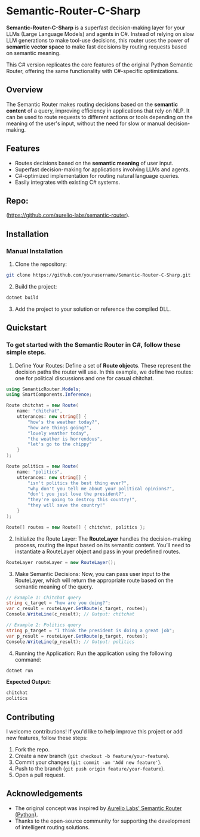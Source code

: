 # Semantic-Router-C-Sharp

**Semantic-Router-C-Sharp** is a superfast decision-making layer for your LLMs (Large Language Models) and agents in C#. Instead of relying on slow LLM generations to make tool-use decisions, this router uses the power of **semantic vector space** to make fast decisions by routing requests based on semantic meaning.

This C# version replicates the core features of the original Python Semantic Router, offering the same functionality with C#-specific optimizations.

## Overview

The Semantic Router makes routing decisions based on the **semantic content** of a query, improving efficiency in applications that rely on NLP. It can be used to route requests to different actions or tools depending on the meaning of the user's input, without the need for slow or manual decision-making.

## Features

- Routes decisions based on the **semantic meaning** of user input.
- Superfast decision-making for applications involving LLMs and agents.
- C#-optimized implementation for routing natural language queries.
- Easily integrates with existing C# systems.
## Repo:
 (https://github.com/aurelio-labs/semantic-router).
## Installation

### Manual Installation

1. Clone the repository:

```bash
git clone https://github.com/yourusername/Semantic-Router-C-Sharp.git
```
2. Build the project:

```bash
dotnet build
```
3. Add the project to your solution or reference the compiled DLL.

## Quickstart

### To get started with the Semantic Router in C#, follow these simple steps.

1. Define Your Routes:
Define a set of **Route objects**. These represent the decision paths the router will use. In this example, we define two routes: one for political discussions and one for casual chitchat.

```csharp
using SemanticRouter.Models;
using SmartComponents.Inference;

Route chitchat = new Route(
    name: "chitchat",
    utterances: new string[] {
        "how's the weather today?",
        "how are things going?",
        "lovely weather today",
        "the weather is horrendous",
        "let's go to the chippy"
    }
);

Route politics = new Route(
    name: "politics",
    utterances: new string[] {
        "isn't politics the best thing ever?",
        "why don't you tell me about your political opinions?",
        "don't you just love the president?",
        "they're going to destroy this country!",
        "they will save the country!"
    }
);

Route[] routes = new Route[] { chitchat, politics };

```
2. Initialize the Route Layer:
The **RouteLayer** handles the decision-making process, routing the input based on its semantic content. You’ll need to instantiate a RouteLayer object and pass in your predefined routes.

```csharp
RouteLayer routeLayer = new RouteLayer();
```

3. Make Semantic Decisions:
Now, you can pass user input to the RouteLayer, which will return the appropriate route based on the semantic meaning of the query.

```csharp
// Example 1: Chitchat query
string c_target = "how are you doing?";
var c_result = routeLayer.GetRoute(c_target, routes);
Console.WriteLine(c_result); // Output: chitchat

// Example 2: Politics query
string p_target = "I think the president is doing a great job";
var p_result = routeLayer.GetRoute(p_target, routes);
Console.WriteLine(p_result); // Output: politics
```
4. Running the Application:
Run the application using the following command:

```bash
dotnet run
```

**Expected Output:**
```bash
chitchat
politics
```

## Contributing

I welcome contributions! If you'd like to help improve this project or add new features, follow these steps:

1. Fork the repo.
2. Create a new branch (`git checkout -b feature/your-feature`).
3. Commit your changes (`git commit -am 'Add new feature'`).
4. Push to the branch (`git push origin feature/your-feature`).
5. Open a pull request.

## Acknowledgements
- The original concept was inspired by [Aurelio Labs' Semantic Router (Python)](https://github.com/aurelio-labs/semantic-router).
- Thanks to the open-source community for supporting the development of intelligent routing solutions.


